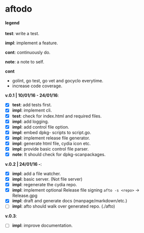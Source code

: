 # aftodo


#### legend

**test**: write a test.

**impl**: implement a feature.

**cont**: continuously do.

**note**: a note to self.

**cont**

+ golint, go test, go vet and gocyclo everytime.
+ increase code coverage.

**v.0.1 | 10/01/16 - 24/01/16**:

* [x] **test**: add tests first.
* [x] **impl**: implement cli.
* [x] **test**: check for index.html and required files.
* [x] **impl**: add logging.
* [x] **impl**: add control file option.
* [x] **impl**: embed dpkg- scripts to script.go.
* [x] **impl**: implement release file generator.
* [x] **impl**: generate html file, cydia icon etc.
* [x] **impl**: provide basic control file parser.
* [x] **note**: It should check for dpkg-scanpackages.

**v.0.2 | 24/01/16 -**:

* [x] **impl**: add a file watcher.
* [x] **impl**: basic server. (Not file server)
* [x] **impl**: regenerate the cydia repo.
* [x] **impl**: implement optional Release file signing `afto -s <repo>` -> Release.gpg
* [x] **impl**: draft and generate docs (manpage/markdown/etc.)
* [ ] **impl**: afto should walk over generated repo. (./afto)

**v.0.3**:
* [ ] **impl**: improve documentation.

